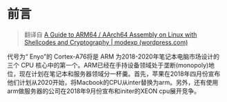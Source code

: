 # 前言
> 翻译自 [A Guide to ARM64 / AArch64 Assembly on Linux with Shellcodes and Cryptography | modexp (wordpress.com)](https://modexp.wordpress.com/2018/10/30/arm64-assembly/)

代号为“ Enyo”的 Cortex-A76将是 ARM 为2018-2020年笔记本电脑市场设计的三个 CPU 核心中的第一个。ARM已经在手持设备领域处于垄断(monopoly)地位，现在计划在笔记本和服务器领域分一杯羹。首先，苹果在2018年四月份宣布他们计划从2020开始，将Macbook的CPU从inter替换为arm。另外，还有使用arm做服务器的公司在2018年9月份宣布和initer的XEON cpu展开竞争。